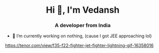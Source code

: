 <h1 align="center">Hi 👋, I'm Vedansh</h1>
<h3 align="center">A developer from India</h3>



- 🔭 I’m currently working on nothing, (cause I got JEE approaching lol)

https://tenor.com/view/f35-f22-fighter-jet-fighter-lightning-gif-16358016
